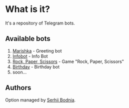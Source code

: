 # What is it?

It's a repository of Telegram bots.

## Available bots

1. [Marishka](https://github.com/sbodnia/telegram-bots/tree/main/marishka) - Greeting bot
2. [Infobot](https://github.com/sbodnia/telegram-bots/tree/main/infobot) - Info Bot
3. [Rock, Paper, Scissors](https://github.com/sbodnia/telegram-bots/tree/main/rock-paper-scissors) - Game "Rock, Paper, Scissors"
4. [Birthday](https://github.com/sbodnia/telegram-bots/tree/main/birthday) - Birthday bot
5. soon...

## Authors

Option managed by [Serhii Bodnia](https://github.com/sbodnia).